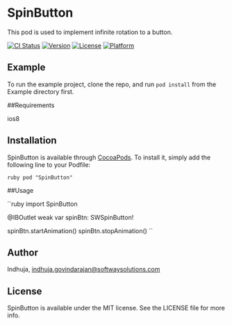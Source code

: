 
# SpinButton

This pod is used to implement infinite rotation to a button. 

[![CI Status](http://img.shields.io/travis/Indhuja/SpinButton.svg?style=flat)](https://travis-ci.org/Indhuja/SpinButton)
[![Version](https://img.shields.io/cocoapods/v/SpinButton.svg?style=flat)](http://cocoapods.org/pods/SpinButton)
[![License](https://img.shields.io/cocoapods/l/SpinButton.svg?style=flat)](http://cocoapods.org/pods/SpinButton)
[![Platform](https://img.shields.io/cocoapods/p/SpinButton.svg?style=flat)](http://cocoapods.org/pods/SpinButton)

## Example

To run the example project, clone the repo, and run `pod install` from the Example directory first.

##Requirements

ios8

## Installation

SpinButton is available through [CocoaPods](http://cocoapods.org). To install
it, simply add the following line to your Podfile:

``ruby
pod "SpinButton"
``

##Usage

``ruby
import SpinButton

@IBOutlet weak var spinBtn: SWSpinButton!

spinBtn.startAnimation()
spinBtn.stopAnimation()
``

## Author

Indhuja, indhuja.govindarajan@softwaysolutions.com

## License

SpinButton is available under the MIT license. See the LICENSE file for more info.




